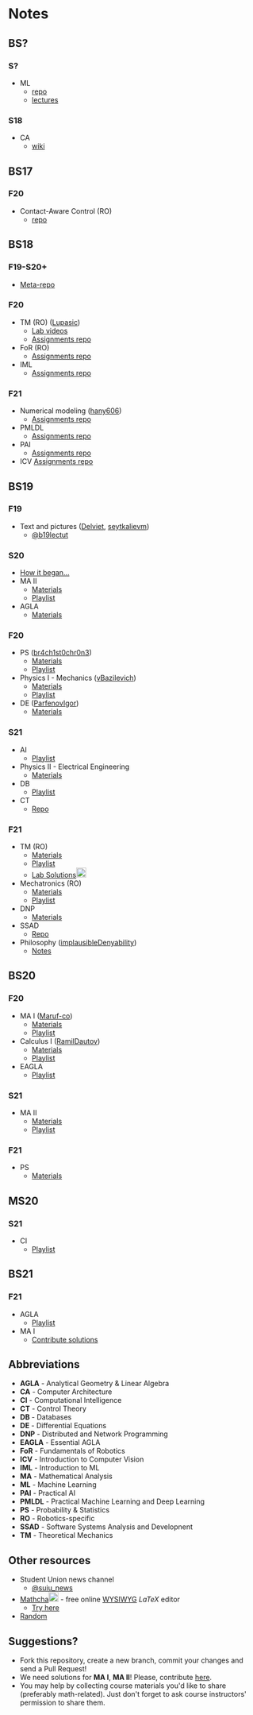 # Notes

## BS?
### S?
* ML
    * [repo](https://github.com/yandexdataschool/MLatImperial2020)
    * [lectures](https://github.com/yandexdataschool/MLatImperial2020/tree/master/Lectures)
### S18
* CA
    * [wiki](https://github.com/InnopolisStudents/wiki/tree/master/computer_architecture)

## BS17
### F20
* Contact-Aware Control (RO)
    * [repo](https://github.com/SergeiSa/Contact-Aware-Control-Slides-Fall-2020)

## BS18
### F19-S20+
* [Meta-repo](https://github.com/hany606/University-Courses-Repositories)
### F20
* TM (RO) ([Lupasic](https://github.com/Lupasic))
    * [Lab videos](https://youtube.com/playlist?list=PLtFS7FHavVl8QCCHHN75k1RuBV8Ch7l5K)
    * [Assignments repo](https://github.com/hany606/TM_Fall20IU)
* FoR (RO)
    * [Assignments repo](https://github.com/hany606/Introduction-to-Manipulators-FoR_Fall20IU)
* IML
    * [Assignments repo](https://github.com/hany606/Introduction-to-Machine-Learning-IML_Fall20IU)

### F21
* Numerical modeling ([hany606](https://github.com/hany606))
    * [Assignments repo](https://github.com/hany606/NM_Fall21IU)
* PMLDL
    * [Assignments repo](https://github.com/hany606/PMLDL_Fall21IU)
* PAI
    * [Assignments repo](https://github.com/hany606/PAI_Fall21IU)
* ICV 
    [Assignments repo](https://github.com/hany606/ICV_Fall21IU)

## BS19
### F19
* Text and pictures ([Delviet](https://github.com/Delviet), [seytkalievm](https://github.com/seytkalievm))
    * [@b19lectut](http://t.me/b19lectut)
### S20
* [How it began...](https://docs.google.com/spreadsheets/d/114FePEEj6Nrr9K4X5I8PyBfSbxn8VSk_O3lbiuxyC7M/edit?usp=sharing)
* MA II
    * [Materials](https://drive.google.com/drive/folders/1lnqasIlQeh6MqU_ZFAeM-iMY_Ays3lZn?usp=sharing)
    * [Playlist](https://www.youtube.com/playlist?list=PLUI4rqPAsSEag1Wc9ohTtmZkovLuZMAEG)
* AGLA
    * [Materials](https://drive.google.com/drive/folders/1p4472WLNddEza9TlJh7N285x6ogDQFEo?usp=sharing)
### F20
* PS ([br4ch1st0chr0n3](https://github.com/br4ch1st0chr0n3))
    * [Materials](https://drive.google.com/drive/folders/1AsRhU_FxUbyklH1D9wR5NLjcBPnf_Ld4?usp=sharing)
    * [Playlist](https://www.youtube.com/playlist?list=PLUI4rqPAsSEbWP1ov_FFfnPWZujSzF7jV)
* Physics I - Mechanics ([vBazilevich](https://github.com/vBazilevich))
    * [Materials](https://drive.google.com/drive/folders/1944F88l5Q4IASBIfb9EjeJSst68QBkkY?usp=sharing)
    * [Playlist](https://www.youtube.com/playlist?list=PLNh4MTycRwFC3nc0sv_0--T7OuLHxMkMK)
* DE ([ParfenovIgor](https://github.com/ParfenovIgor))
    * [Materials](https://drive.google.com/drive/folders/1eRpXYHxxzr3VnzggUzAnNlFxEZzPhU8-?usp=sharing)
### S21
* AI
    * [Playlist](https://youtube.com/playlist?list=PLB6s35Ya4Paovn_wKttoAg3IrHTZSPMjy)
* Physics II - Electrical Engineering
    * [Materials](https://drive.google.com/drive/folders/1MW2yzolVjqBX5qgSgpH0jviJmMehRsMx?usp=sharing)
* DB
    * [Playlist](https://youtube.com/playlist?list=PLB6s35Ya4ParNWZqsxD-j6MzP9nf7pV7t)
* CT
    * [Repo](https://github.com/SergeiSa/Control-Theory-Slides-Spring-2021)
### F21
* TM (RO)
    * [Materials](https://drive.google.com/drive/folders/1XCHrFHR_gR_kGcduNOUu9F1I9IaI1bME?usp=sharing)
    * [Playlist](https://youtube.com/playlist?list=PLtFS7FHavVl_DAnHFNvqVZMaEPHdYuhH6)
    * [Lab Solutions](https://www.mathcha.io/editor/D0kgysy7UqlHl4FW5YKO1IxK6nOdsENj9NPtoM1x2e)<img src="https://cdn.mathcha.io/resources/logo.png" width="20" title="hover text">
* Mechatronics (RO)
    * [Materials](https://drive.google.com/drive/folders/1kCXXRrFo42oLzol7IgS1lzIbvblL9N-x?usp=sharing)
    * [Playlist](https://youtube.com/playlist?list=PLNh4MTycRwFB3b_Bd6XZIUu8RXOm3GXBW)
* DNP
    * [Materials](https://drive.google.com/drive/folders/14Zy1w1O0XSmjfU8XOV32m2-uMRUJQVTG?usp=sharing)
* SSAD
    * [Repo](https://github.com/yegor256/ssd16)
* Philosophy ([implausibleDenyability](https://github.com/implausibleDenyability))
    * [Notes](https://orchid-creature-596.notion.site/Philosophy-cbd3fcb9b2984d3b93a6af48aef7f797)

## BS20
### F20
* MA I ([Maruf-co](https://github.com/Maruf-co))
    * [Materials](https://drive.google.com/drive/folders/1mcCxkTXMLXvJQyKQhDyTsV3u95lbFLCf?usp=sharing)
    * [Playlist](https://www.youtube.com/playlist?list=PLUI4rqPAsSEa5OGnDRhGTRuznzkcAJUpv)
* Calculus I ([RamilDautov](https://github.com/RamilDautov))
    * [Materials](https://drive.google.com/drive/folders/1dY7DyV1RA9Fsk4RrFUzYEbxIgd1tpwbx?usp=sharing)
    * [Playlist](https://youtube.com/playlist?list=PLUI4rqPAsSEbzrpqphMWQ06p70RtXRDwR)
* EAGLA
    * [Playlist](https://youtube.com/playlist?list=PLtFS7FHavVl-VXiod2y_fZTAVClyEXB-0)
### S21
* MA II
    * [Materials](https://drive.google.com/drive/folders/1Tym4rFAEshjQhvDPenvpvyFgvOmV0Qo1?usp=sharing)
    * [Playlist](https://youtube.com/playlist?list=PLB6s35Ya4Pap_gvxY2TTxZmyZ6VluPGgQ)
### F21
* PS
    * [Materials](https://drive.google.com/drive/folders/1u7DMAik2yaQYIOvQ_Kbxaxa6ndWL9E8G?usp=sharing)

## MS20
### S21
* CI
    * [Playlist](https://youtu.be/YB-Pm6dPR7s)

## BS21
### F21
* AGLA
    * [Playlist](https://youtube.com/playlist?list=PLtFS7FHavVl8l4q7Z_ja2ajzr4pRGGvYZ)
* MA I
    * [Contribute solutions](./Contribute.md)

## Abbreviations
* **AGLA** - Analytical Geometry & Linear Algebra
* **CA** - Computer Architecture
* **CI** - Computational Intelligence
* **CT** - Control Theory
* **DB** - Databases
* **DE** - Differential Equations
* **DNP** - Distributed and Network Programming
* **EAGLA** - Essential AGLA
* **FoR** - Fundamentals of Robotics
* **ICV** - Introduction to Computer Vision
* **IML** - Introduction to ML
* **MA** - Mathematical Analysis
* **ML** - Machine Learning
* **PAI** - Practical AI
* **PMLDL** - Practical Machine Learning and Deep Learning
* **PS** - Probability & Statistics
* **RO** - Robotics-specific
* **SSAD** - Software Systems Analysis and Developnent
* **TM** - Theoretical Mechanics

## Other resources
* Student Union news channel
    * [@suiu_news](https://t.me/suiu_news)
* [Mathcha](https://www.mathcha.io/)<img src="https://cdn.mathcha.io/resources/logo.png" width="20" title="Mathcha"> - free online [WYSIWYG](https://youtu.be/OurIS30Fi_A) *LaTeX* editor
    * [Try here](https://www.mathcha.io/editor/7m8gEU4Pi24Imot6Yv7kPTzVLwBI4o5ZV9hwBX9jD)
* [Random](./Random.md)

## Suggestions?
* Fork this repository, create a new branch, commit your changes and send a Pull Request!
* We need solutions for **MA I**, **MA II**! Please, contribute [here](./Contribute.md).
* You may help by collecting course materials you'd like to share (preferably math-related). Just don't forget to ask course instructors' permission to share them.
